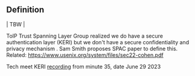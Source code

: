 ## Definition
| TBW |

ToIP Trust Spanning Layer Group realized we do have a secure authentication layer (KERI) but we don't have a secure confidentiality and privacy mechanism . Sam Smith proposes SPAC paper to define this.
Related:
https://www.usenix.org/system/files/sec22-cohen.pdf


Tech meet KERI [recording]() from minute 35, date June 29 2023

